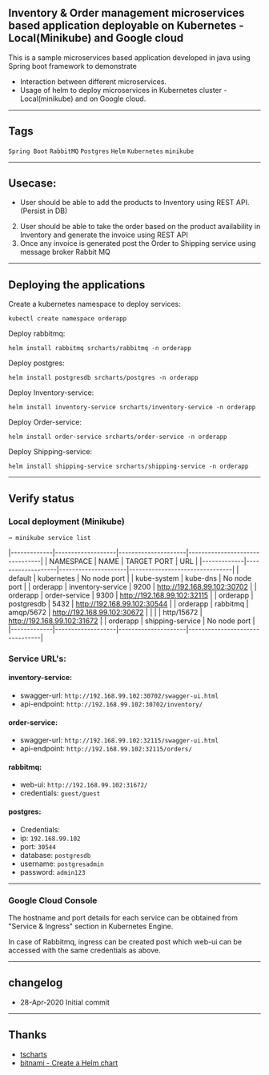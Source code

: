Inventory & Order management microservices based application deployable on Kubernetes - Local(Minikube) and Google cloud
----

This is a sample microservices based application developed in java using Spring boot framework to demonstrate 

* Interaction between different microservices.
* Usage of helm to deploy microservices in Kubernetes cluster - Local(minikube) and on Google cloud.


----
## Tags

`Spring Boot`
`RabbitMQ`
`Postgres`
`Helm`
`Kubernetes`
`minikube`

----
## Usecase:

   * User should be able to add the products to Inventory using REST API. (Persist in DB)
   2. User should be able to take the order based on the product availability in Inventory and generate the invoice using REST API
   3. Once any invoice is generated post the Order to Shipping service using message broker Rabbit MQ
----
## Deploying the applications

Create a kubernetes namespace to deploy services:

    kubectl create namespace orderapp

 Deploy rabbitmq:
 
    helm install rabbitmq srcharts/rabbitmq -n orderapp

 Deploy postgres:
    
    helm install postgresdb srcharts/postgres -n orderapp

Deploy Inventory-service:

    helm install inventory-service srcharts/inventory-service -n orderapp

Deploy Order-service:

    helm install order-service srcharts/order-service -n orderapp

Deploy Shipping-service:

    helm install shipping-service srcharts/shipping-service -n orderapp

----
## Verify status 
### Local deployment (Minikube) 

    → minikube service list
|-------------|-------------------|---------------------|--------------------------------|
|  NAMESPACE  |       NAME        |     TARGET PORT     |              URL               |
|-------------|-------------------|---------------------|--------------------------------|
| default     | kubernetes        | No node port        |
| kube-system | kube-dns          | No node port        |
| orderapp    | inventory-service |                9200 | http://192.168.99.102:30702    |
| orderapp    | order-service     |                9300 | http://192.168.99.102:32115    |
| orderapp    | postgresdb        |                5432 | http://192.168.99.102:30544    |
| orderapp    | rabbitmq          | amqp/5672           | http://192.168.99.102:30672    |
|             |                   | http/15672          | http://192.168.99.102:31672    |
| orderapp    | shipping-service  | No node port        |
|-------------|-------------------|---------------------|--------------------------------|

### Service URL's:

#### inventory-service:

* swagger-url: `http://192.168.99.102:30702/swagger-ui.html`
* api-endpoint: `http://192.168.99.102:30702/inventory/`

#### order-service:

* swagger-url: `http://192.168.99.102:32115/swagger-ui.html`
* api-endpoint: `http://192.168.99.102:32115/orders/` 

#### rabbitmq:

* web-ui: `http://192.168.99.102:31672/`
* credentials: `guest/guest`

#### postgres:

* Credentials:
* ip: `192.168.99.102`
* port: `30544`
* database: `postgresdb`
* username: `postgresadmin`
* password: `admin123`

----
### Google Cloud Console

The hostname and port details for each service can be obtained from "Service & Ingress" section in Kubernetes Engine.

In case of Rabbitmq, ingress can be created post which web-ui can be accessed with the same credentials as above.


----
## changelog
* 28-Apr-2020 Initial commit

----
## Thanks
* [tscharts](https://github.com/technosophos/tscharts)
* [bitnami - Create a Helm chart](https://youtu.be/TJ9hPLn0oAs)
